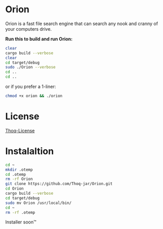 # Orion

Orion is a fast file search engine that can search any nook and cranny of your computers drive.

**Run this to build and run Orion:**
```bash
clear
cargo build --verbose
clear
cd target/debug
sudo ./Orion --verbose
cd ..
cd ..
```
or if you prefer a 1-liner:
```bash
chmod +x orion && ./orion
```

# License

[Thoq-License](https://raw.githubusercontent.com/Thoq-jar/Thoq-License/main/License)

# Instalaltion
```bash
cd ~
mkdir .otemp
cd .otemp
rm -rf Orion
git clone https://github.com/Thoq-jar/Orion.git
cd Orion
cargo build --verbose
cd target/debug
sudo mv Orion /usr/local/bin/
cd ~
rm -rf .otemp
```

Installer soon™
